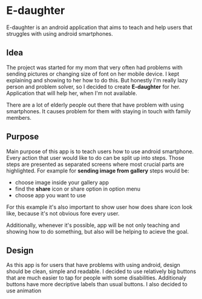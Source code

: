 # E-daughter
E-daughter is an android application that aims to teach and help users that struggles with using android smartphones.

## Idea
The project was started for my mom that very often had problems with sending pictures or changing size of font on her 
mobile device. I kept explaining and showing to her how to do this. But honestly I'm really lazy person and problem solver, 
so I decided to create **E-daughter** for her. Application that will help her, when I'm not available.

There are a lot of elderly people out there that have problem with using smartphones. It causes problem for them with 
staying in touch with family members. 

## Purpose
Main purpose of this app is to teach users how to use android smartphone. Every action that user would like to do can be
split up into steps. Those steps are presented as separated screens where most crucial parts are highlighted.
For example for **sending image from gallery** steps would be:
* choose image inside your gallery app
* find the **share** icon or share option in option menu
* choose app you want to use

For this example it's also important to show user how does share icon look like, because it's not obvious fore every user.

Additionally, whenever it's possible, app will be not only teaching and showing how to do something, but also will be 
helping to acieve the goal.

## Design
As this app is for users that have problems with using android, design should be clean, simple and readable. I decided to
use relatively big buttons that are much easier to tap for people with some disabilities. Additionaly buttons have more
decriptive labels than usual buttons. I also decided to use animation
